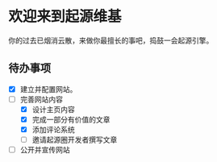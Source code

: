 # 欢迎来到起源维基

你的过去已烟消云散，来做你最擅长的事吧，捣鼓一会起源引擎。

## 待办事项

- [x] 建立并配置网站。
- [ ] 完善网站内容
    * [x] 设计主页内容
    * [x] 完成一部分有价值的文章
    * [x] 添加评论系统
    * [ ] 邀请起源圈开发者撰写文章
- [ ] 公开并宣传网站